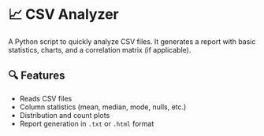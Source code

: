 # 📈 CSV Analyzer

A Python script to quickly analyze CSV files. It generates a report with basic statistics, charts, and a correlation matrix (if applicable).

## 🔍 Features

- Reads CSV files  
- Column statistics (mean, median, mode, nulls, etc.)  
- Distribution and count plots  
- Report generation in `.txt` or `.html` format

